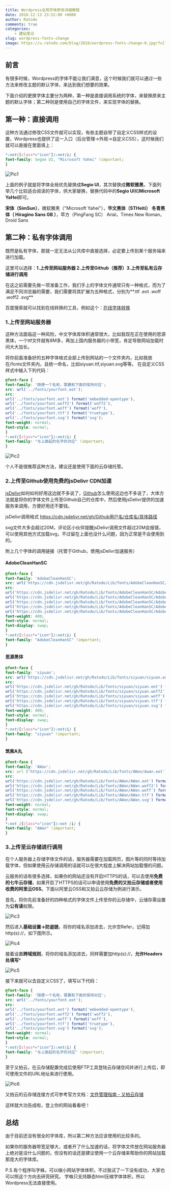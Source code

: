 ```yaml
---
title: Wordpress全局字体修改详细教程
date: 2018-12-13 23:52:00 +0800
author: Ratodo
comments: true
categories:
    - 建站笔记
slug: wordpress-fonts-change
image: https://u.ratodo.com/blog/2018/wordpress-fonts-change-0.jpg!full
---
```


## 前言

有很多时候，Wordpress的字体不能让我们满意，这个时候我们就可以通过一些方法来修改主题的默认字体，来达到我们想要的效果。

下面介绍的更换字体主要分为两种，第一种是直接调用系统的字体，来替换原来主题的默认字体；第二种则是使用自己的字体文件，来实现字体的替换。

## 第一种：直接调用

这种方法通过修改CSS文件就可以实现，有些主题自带了自定义CSS样式的设置，Wordpress也提供了这一入口（后台管理-&gt;外观-&gt;自定义CSS），这时候我们就可以直接在里面填上：

```css
*:not([class*="icon"]):not(i) {
font-family: Segoe UI, "Microsoft Yahei" !important;
}
```

![Pic1](https://u.ratodo.com/blog/2018/wordpress-fonts-change-1.jpg!full)

上面的例子就是将字体全局优先替换成**Segio UI**，其次替换成**微软雅黑**，下面列举几个比较适合阅读的字体，供大家替换，替换代码中的**Segio UI**和**Microsoft YaHei**即可。

**宋体（SimSun）**，微软雅黑（"Microsoft Yahei"），**华文黑体（STHeiti）**
**冬青黑体（ Hiragino Sans GB ）**，苹方（PingFang SC）
Arial，Times New Roman，Droid Sans

## 第二种：私有字体调用

既然是私有字体，那就一定无法从公共库中直接选择，必定要上传到某个服务端来进行加载。

这里可以选择：**1.上传至网站服务器 2.上传至Github（推荐）3.上传至私有云存储进行调用**

在这之前需要先做一项准备工作，我们手上的字体文件通常只有一种格式，而为了满足不同浏览器的需要，我们需要将其扩展为五种格式，分别为**.ttf .eot .woff .woff2 .svg**

百度搜索就可以找到在线转换的工具，例如这个：[在线字体转换](https://www.fontke.com/tool/convfont/)

### 1.上传至网站服务器

这种方法面临这一种风险，中文字体库体积通常很大，比如我现在正在使用的思源黑体，一个ttf文件就有8M多，再加上国内服务器的小带宽，肯定导致网站加载时间大大加长。

将你前面准备好的五种字体格式全部上传到网站的一个文件夹内，比如我放在/fonts文件夹内，且统一命名，比如siyuan.ttf,siyuan.svg等等。
在自定义CSS样式中输入下列代码：

```css
@font-face {
font-family: '随便一个名称，需要和下面的保持对应';
src: url('../fonts/yourfont.eot');
src:
url('../fonts/yourfont.eot') format('embedded-opentype'),
url('../fonts/yourfont.woff2') format('woff2'),
url('../fonts/yourfont.woff') format('woff'),
url('../fonts/yourfont.ttf') format('truetype'),
url('../fonts/yourfont.svg') format('svg');
font-weight: normal;
font-style: normal;
}
*:not([class*="icon"]):not(i) {
font-family: "与上面起的名字的对应" !important;
}
```

![Pic2](https://u.ratodo.com/blog/2018/wordpress-fonts-change-2.jpg!full)

个人不是很推荐这种方法，建议还是使用下面的云存储托管。

### 2.上传至Github使用免费的jsDelivr CDN加速

[jsDelivr](https://www.jsdelivr.com)如何如何好用这边就不多说了，[Github](https://github.com)怎么使用这边也不多说了，大体方法就是将你的字体文件上传至Github自己的仓库中，然后使用jsDelivr提供的加速服务来调用，方便好用还不要钱。

jsDelivr调用格式 https://cdn.jsdelivr.net/gh/Github用户名/仓库名/具体路径

svg文件大多会超过20M，评论区小伙伴提醒jsDelivr调用文件超过20M会报错，可以使用其他方式加载svg，不过留在上面也没什么问题，因为正常是不会使用到的。

附上几个字体的调用链接（托管于Github，使用jsDelivr加速服务）

#### AdobeCleanHanSC

```css
@font-face {
font-family: 'AdobeCleanHanSC';
src: url('https://cdn.jsdelivr.net/gh/Ratodo/Lib/fonts/AdobeCleanHanSC/AdobeCleanHanSC.eot');
src:
url('https://cdn.jsdelivr.net/gh/Ratodo/Lib/fonts/AdobeCleanHanSC/AdobeCleanHanSC.eot') format('embedded-opentype'),
url('https://cdn.jsdelivr.net/gh/Ratodo/Lib/fonts/AdobeCleanHanSC/AdobeCleanHanSC.woff2') format('woff2'),
url('https://cdn.jsdelivr.net/gh/Ratodo/Lib/fonts/AdobeCleanHanSC/AdobeCleanHanSC.woff') format('woff'),
url('https://cdn.jsdelivr.net/gh/Ratodo/Lib/fonts/AdobeCleanHanSC/AdobeCleanHanSC.ttf') format('truetype'),
url('https://cdn.jsdelivr.net/gh/Ratodo/Lib/fonts/AdobeCleanHanSC/AdobeCleanHanSC.svg') format('svg');
font-weight: 400;
font-style: normal;
font-display: swap;
}
*:not([class*="icon"]):not(i) {
font-family: "AdobeCleanHanSC" !important;
}
```

#### 思源黑体

```css
@font-face {
font-family: 'siyuan';
src: url('https://cdn.jsdelivr.net/gh/Ratodo/Lib/fonts/siyuan/siyuan.eot');
src:
url('https://cdn.jsdelivr.net/gh/Ratodo/Lib/fonts/siyuan/siyuan.eot') format('embedded-opentype'),
url('https://cdn.jsdelivr.net/gh/Ratodo/Lib/fonts/siyuan/siyuan.woff2') format('woff2'),
url('https://cdn.jsdelivr.net/gh/Ratodo/Lib/fonts/siyuan/siyuan.woff') format('woff'),
url('https://cdn.jsdelivr.net/gh/Ratodo/Lib/fonts/siyuan/siyuan.ttf') format('truetype'),
url('https://cdn.jsdelivr.net/gh/Ratodo/Lib/fonts/siyuan/siyuan.svg') format('svg');
font-weight: 400;
font-style: normal;
font-display: swap;
}
*:not([class*="icon"]):not(i) {
font-family: "siyuan" !important;
}
```

#### 筑紫A丸
```css
@font-face {
font-family: 'AWan';
src: url ('https://cdn.jsdelivr.net/gh/Ratodo/Lib/fonts/AWan/Awan.eot');
src:
url('https://cdn.jsdelivr.net/gh/Ratodo/Lib/fonts/AWan/AWan.eot') format('embedded-opentype'),
url('https://cdn.jsdelivr.net/gh/Ratodo/Lib/fonts/AWan/AWan.woff2') format('woff2'),
url('https://cdn.jsdelivr.net/gh/Ratodo/Lib/fonts/AWan/AWan.woff') format('woff'),
url('https://cdn.jsdelivr.net/gh/Ratodo/Lib/fonts/AWan/AWan.ttf') format('truetype'),
url('https://cdn.jsdelivr.net/gh/Ratodo/Lib/fonts/AWan/AWan.svg') format('svg');
font-weight: normal;
font-style: normal;
font-display: swap;
}
*:not ([class*="icon"]):not (i) {
font-family: "AWan" !important;
}
```

### 3.上传至云存储进行调用

在个人服务器上存储字体文件的话，服务器需要在加载网页，图片等的同时等待加载字体，但如果使用云存储调用的话就可以在很大程度上解决网站加载慢的问题。

云服务的话有很多选择，如果你的网站还没有开启HTTPS的话，可以去使用**免费的七牛云存储**，如果开启了HTTPS的话可以申请使用**免费的又拍云存储或者使用收费的阿里云OSS**。下面以阿里云OSS和又拍云云存储为例进行演示。

首先，将你先前准备好的四种格式的字体文件上传至你的云存储中，云储存需设置为**公有读**权限。

![Pic3](https://u.ratodo.com/blog/2018/wordpress-fonts-change-3.jpg!full)

然后进入**基础设置-&gt;防盗链**，将你的域名添加进去，允许空Refer，记得加http(s)://，如下图所示。

![Pic4](https://u.ratodo.com/blog/2018/wordpress-fonts-change-4.jpg!full)

接着设置**跨域规则**，将你的域名添加进去，同样需要加http(s)://，**允许Headers处填写***

![Pic5](https://u.ratodo.com/blog/2018/wordpress-fonts-change-5.jpg!full)

接下来就可以去自定义CSS了，填写以下代码：

```css
@font-face {
font-family: '随便一个名称，需要和下面的保持对应';
src: url('../fonts/yourfont.eot');
src:
url('../fonts/yourfont.eot') format('embedded-opentype'),
url('../fonts/yourfont.woff2') format('woff2'),
url('../fonts/yourfont.woff') format('woff'),
url('../fonts/yourfont.ttf') format('truetype'),
url('../fonts/yourfont.svg') format('svg');
font-weight: normal;
font-style: normal;
}
*:not([class*="icon"]):not(i) {
font-family: "与上面起的名字的对应" !important;
}
```

至于又拍云，在云存储配置完成后使用FTP工具登陆云存储空间并进行上传后，即可使用文件的URL地址来进行使用。

![Pic6](https://u.ratodo.com/blog/2018/wordpress-fonts-change-6.jpg!full)

又拍云的云存储连接方式可参考官方文档：[文件管理指南 - 又拍云存储](https://console.upyun.com/services/file/filemanageguide/)

这样就大功告成啦，登上你的网站看看吧！

## 总结

由于目前还没有很全的字体库，所以第二种方法应该使用的比较多的。

如果你的服务器带宽足够大，或者开了什么加速的话，将字体文件放在网站服务器上绝对是没什么问题的，但没有的话还是建议使用一个云存储来帮助你的网站加载那庞大的字体库。

P.S.有个程序叫字蛛，可以缩小网站字体体积，不过我试了一下没有成功，大家也可以照这个方向去研究研究。
字蛛只支持静态html压缩字体体积，所以Wordpress无法直接使用。
